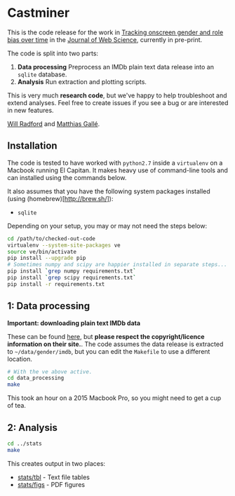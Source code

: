 # Castminer

This is the code release for the work in [Tracking onscreen gender and role bias over time](http://www.webscience-journal.net/webscience/article/view/23) in the [Journal of Web Science](http://www.webscience-journal.net/webscience), currently in pre-print.

The code is split into two parts:

1. **Data processing** Preprocess an IMDb plain text data release into an `sqlite` database.
2. **Analysis** Run extraction and plotting scripts.

This is very much **research code**, but we've happy to help troubleshoot and extend analyses. Feel free to create issues if you see a bug or are interested in new features.

[Will Radford](http://wejradford.github.io/) and [Matthias Gallé](http://www.xrce.xerox.com/About-XRCE/People/Matthias-Galle).

## Installation

The code is tested to have worked with `python2.7` inside a `virtualenv` on a Macbook running El Capitan. It makes heavy use of command-line tools and can installed using the commands below.

It also assumes that you have the following system packages installed (using (homebrew)[http://brew.sh/]):
* `sqlite`

Depending on your setup, you may or may not need the steps below:
```bash
cd /path/to/checked-out-code
virtualenv --system-site-packages ve
source ve/bin/activate
pip install --upgrade pip
# Sometimes numpy and scipy are happier installed in separate steps...
pip install `grep numpy requirements.txt`
pip install `grep scipy requirements.txt`
pip install -r requirements.txt
```

## 1: Data processing

**Important: downloading plain text IMDb data**

These can be found [here](http://www.imdb.com/interfaces), but **please respect the copyright/licence information on their site.**.
The code assumes the data release is extracted to `~/data/gender/imdb`, but you can edit the `Makefile` to use a different location.

```bash
# With the ve above active.
cd data_processing
make
```

This took an hour on a 2015 Macbook Pro, so you might need to get a cup of tea.

## 2: Analysis

```bash
cd ../stats
make
```

This creates output in two places:
* [stats/tbl](stats/tbl) - Text file tables
* [stats/figs](stats/figs) - PDF figures
